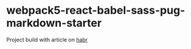 # webpack5-react-babel-sass-pug-markdown-starter

Project build with article on [habr](https://habr.com/ru/articles/701724/)

